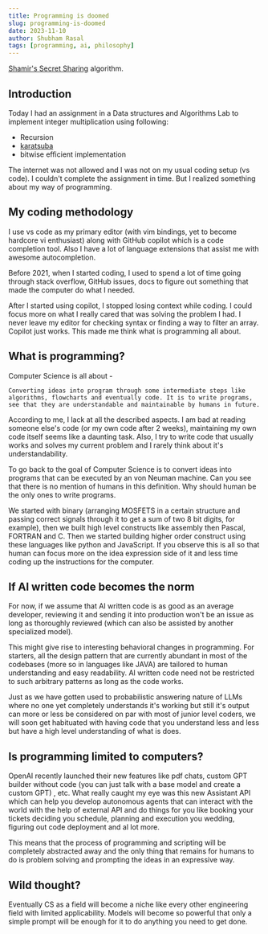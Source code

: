 ```yaml
---
title: Programming is doomed
slug: programming-is-doomed
date: 2023-11-10
author: Shubham Rasal
tags: [programming, ai, philosophy]
---
```

[Shamir's Secret Sharing](https://en.wikipedia.org/wiki/Shamir%27s_secret_sharing) algorithm.
## Introduction

Today I had an assignment in a Data structures and Algorithms Lab to implement integer multiplication using following:

- Recursion
- [karatsuba](https://courses.csail.mit.edu/6.006/spring11/exams/notes3-karatsuba)
- bitwise efficient implementation

The internet was not allowed and I was not on my usual coding setup (vs code).
I couldn't complete the assignment in time. But I realized something about my way of programming. 
## My coding methodology

I use vs code as my primary editor (with vim bindings, yet to become hardcore vi enthusiast) along with GitHub copilot which is a code completion tool. Also I have a lot of language extensions that assist me with awesome autocompletion.

Before 2021, when I started coding, I used to spend a lot of time going through stack overflow, GitHub issues, docs to figure out something that made the computer do what I needed.

After I started using copilot, I stopped losing context while coding. I could focus more on what I really cared that was solving the problem I had. I never leave my editor for checking syntax or finding a way to filter an array. Copilot just works. This made me think what is programming all about. 


## What is programming?

Computer Science is all about -

`Converting ideas into program through some intermediate steps like algorithms, flowcharts and eventually code. It is to write programs, see that they are understandable and maintainable by humans in future.`

According to me, I lack at all the described aspects. I am bad at reading someone else's code (or my own code after 2 weeks), maintaining my own code itself seems like a daunting task. Also, I try to write code that usually works and solves my current problem and I rarely think about it's understandability.

To go back to the goal of Computer Science is to convert ideas into programs that can be executed by an von Neuman machine. Can you see that there is no mention of humans in this definition. Why should human be the only ones to write programs. 

We started with binary (arranging MOSFETS in a certain structure and passing correct signals through it to get a sum of two 8 bit digits, for example), then we built high level constructs like assembly then Pascal, FORTRAN and C. Then we started building higher order construct using these languages like python and JavaScript. If you observe this is all so that human can focus more on the idea expression side of it and less time coding up the instructions for the computer. 

## If AI written code becomes the norm

For now, if we assume that AI written code is as good as an average developer, reviewing it and sending it into production won't be an issue as long as thoroughly reviewed (which can also be assisted by another specialized model).

This might give rise to interesting behavioral  changes in programming. For starters, all the design pattern that are currently abundant in most of the codebases (more so in languages like JAVA) are tailored to human understanding and easy readability. AI written code need not be restricted to such arbitrary patterns as long as the code works. 

Just as we have gotten used to probabilistic answering nature of LLMs where no one yet completely understands it's working but still it's output can more or less be considered on par with most of junior level coders, we will soon get habituated with having code that you understand less and less but have a high level understanding of what is does. 
## Is programming limited to computers?

OpenAI recently launched their new features like pdf chats, custom GPT builder without code (you can just talk with a base model and create a custom GPT) , etc. What really caught my eye was this new Assistant API which can help you develop autonomous agents that can interact with the world with the help of external API and do things for you like booking your tickets deciding you schedule, planning and execution you wedding, figuring out code deployment and al lot more.

This means that the process of programming and scripting will be completely abstracted away and the only thing that remains for humans to do is problem solving and prompting the ideas in an expressive way.

## Wild thought?

Eventually CS as a field will become a niche like every other engineering field with limited applicability. Models will become so powerful that only a simple prompt will be enough for it to do anything you need to get done. 
